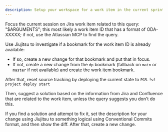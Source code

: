 ```yaml
---
description: Setup your workspace for a work item in the current sprint.
---
```


Focus the current session on Jira work item related to this query: "$ARGUMENTS"; this most likely a work item ID that has a format of ODA-XXXXX; if not, use the Atlassian MCP to find the query.

Use Jiujitsu to investigate if a bookmark for the work item ID is already available:
- If so, create a new change for that bookmark and put that in focus.
- If not, create a new change from the `dp` bookmark (fallback on `main` or `master` if not available) and create the work item bookmark.

After that, reset source tracking by deploying the current state to `PG5`. 
!`sf project deploy start`

Then, suggest a solution based on the information from Jira and Confluence that are related to the work item, unless the query suggests you don't do this.

If you find a solution and attempt to fix it, set the description for your change using Jiujitsu to something logical using Conventional Commits format, and then show the diff. After that, create a new change.
